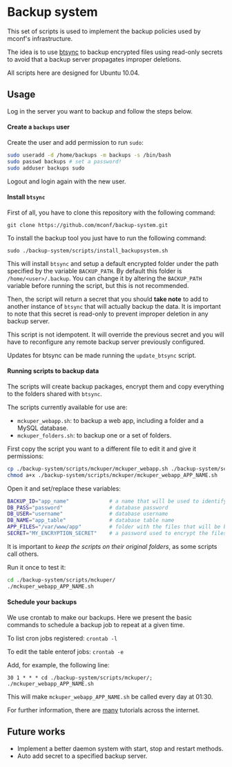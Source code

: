 # Backup system

This set of scripts is used to implement the backup policies used by mconf's infrastructure.

The idea is to use [btsync](http://labs.bittorrent.com/experiments/sync.html) to backup encrypted files using read-only secrets to avoid that a backup server propagates improper deletions.

All scripts here are designed for Ubuntu 10.04.

## Usage

Log in the server you want to backup and follow the steps below.


#### Create a `backups` user

Create the user and add permission to run `sudo`: 

```bash
sudo useradd -d /home/backups -m backups -s /bin/bash
sudo passwd backups # set a password!
sudo adduser backups sudo
``` 

Logout and login again with the new user. 

#### Install `btsync`

First of all, you have to clone this repository with the following command:

```
git clone https://github.com/mconf/backup-system.git
```

To install the backup tool you just have to run the following command:

`sudo ./backup-system/scripts/install_backupsystem.sh `

This will install `btsync` and setup a default encrypted folder under the path specified by the variable `BACKUP_PATH`. By default this folder is `/home/<user>/.backup`.
You can change it by altering the `BACKUP_PATH` variable before running the script, but this is not recommended.

Then, the script will return a secret that you should **take note** to add to another instance of `btsync` that will actually backup the data.
It is important to note that this secret is read-only to prevent improper deletion in any backup server.

This script is not idempotent. It will override the previous secret and you will have to reconfigure any remote backup server previously configured.

Updates for btsync can be made running the `update_btsync` script.


#### Running scripts to backup data

The scripts will create backup packages, encrypt them and copy everything to the folders shared with `btsync`.

The scripts currently available for use are:

* `mckuper_webapp.sh`: to backup a web app, including a folder and a MySQL database.
* `mckuper_folders.sh`: to backup one or a set of folders.

First copy the script you want to a different file to edit it and give it permissions:

```bash
cp ./backup-system/scripts/mckuper/mckuper_webapp.sh ./backup-system/scripts/mckuper/mckuper_webapp_APP_NAME.sh
chmod a+x ./backup-system/scripts/mckuper/mckuper_webapp_APP_NAME.sh
```

Open it and set/replace these variables:

```bash
BACKUP_ID="app_name"             # a name that will be used to identify the files from this backup
DB_PASS="password"               # database password
DB_USER="username"               # database username
DB_NAME="app_table"              # database table name
APP_FILES="/var/www/app"         # folder with the files that will be backed up
SECRET="MY_ENCRYPTION_SECRET"    # a password used to encrypt the files (make it as big as possible. 20+ )
```

It is important to *keep the scripts on their original folders*, as some scripts call others.

Run it once to test it:

```bash
cd ./backup-system/scripts/mckuper/
./mckuper_webapp_APP_NAME.sh
```


#### Schedule your backups

We use crontab to make our backups. Here we present the basic commands to schedule a backup job to repeat at a given time.

To list cron jobs registered: `crontab -l`

To edit the table enterof jobs: `crontab -e`

Add, for example, the following line:

```
30 1 * * * cd ./backup-system/scripts/mckuper/; ./mckuper_webapp_APP_NAME.sh
```

This will make `mckuper_webapp_APP_NAME.sh` be called every day at 01:30.

For further information, there are [many](http://www.cyberciti.biz/faq/how-do-i-add-jobs-to-cron-under-linux-or-unix-oses/) tutorials across the internet.

## Future works

* Implement a better daemon system with start, stop and restart methods.
* Auto add secret to a specified backup server.
